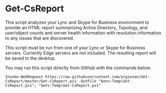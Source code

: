 # Get-CsReport

This script analyzes your Lync and Skype for Business environment to provide an HTML report summarizing Active Directory, Topology, and user/object counts and server health information with resolution information to any issues that are discovered.

This script must be run from one of your Lync or Skype for Business servers. Currently Edge servers are not included. The resulting report will be saved to the desktop.

You may run this script directly from GitHub with the commands below:
```
Invoke-WebRequest https://raw.githubusercontent.com/argiesen/Get-CsReport/master/Get-CsReport.ps1 -OutFile "$env:Temp\Get-CsReport.ps1"; "$env:Temp\Get-CsReport.ps1"
```
